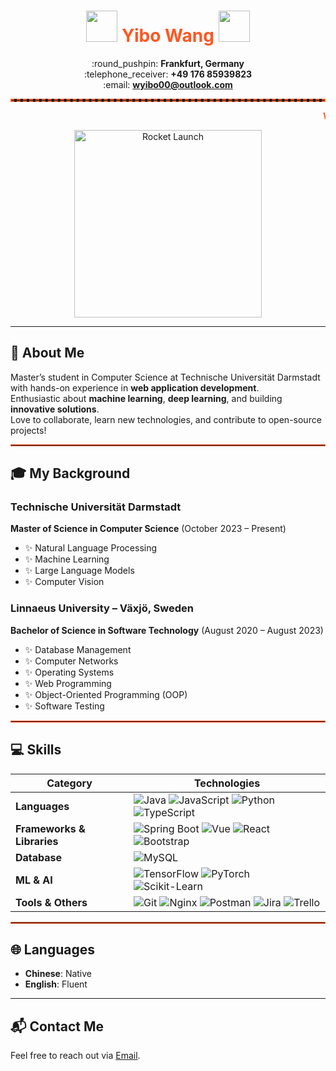 <!-- 
  NOTE: 
  - The <marquee> tag is deprecated in HTML5 and may not work in all browsers or Markdown renderers (like GitHub).
  - Inline CSS styling may also be ignored in some Markdown viewers.
-->

<h1 align="center" style="color: #ff5722;">
  <img src="https://em-content.zobj.net/thumbs/120/apple/354/rocket_1f680.png" width="50"/>
  Yibo Wang
  <img src="https://em-content.zobj.net/thumbs/120/apple/354/rocket_1f680.png" width="50"/>
</h1>

<p align="center">
  :round_pushpin: <strong>Frankfurt, Germany</strong> <br/>
  :telephone_receiver: <strong>+49 176 85939823</strong> <br/>
  :email: <a href="mailto:wyibo00@outlook.com"><strong>wyibo00@outlook.com</strong></a>
</p>

<hr style="border: 2px dashed #ff5722;" />

<!-- Marquee text -->
<marquee scrollamount="5" direction="left" behavior="scroll" style="font-weight: bold; color: #ff5722;">
  Welcome to my GitHub! 🚀
</marquee>

<!-- Larger GIF -->
<p align="center">
  <img src="https://media1.giphy.com/media/v1.Y2lkPTc5MGI3NjExdWo0cmVxZGE2djlqb2JyM2VqZGJ3OW5idWx1dG5tZWI4dDd2Z3Q4aiZlcD12MV9pbnRlcm5hbF9naWZfYnlfaWQmY3Q9Zw/SbrSbKu4ocKd7o8wtt/giphy.gif" alt="Rocket Launch" width="300" />
</p>

---

## 🙋 About Me
Master’s student in Computer Science at Technische Universität Darmstadt with hands-on experience in **web application development**.  
Enthusiastic about **machine learning**, **deep learning**, and building **innovative solutions**.  
Love to collaborate, learn new technologies, and contribute to open-source projects!

<hr style="border: 1px solid #ff5722;" />

## 🎓 My Background

### Technische Universität Darmstadt 
**Master of Science in Computer Science** (October 2023 – Present)  
- :sparkles: Natural Language Processing  
- :sparkles: Machine Learning  
- :sparkles: Large Language Models  
- :sparkles: Computer Vision  

### Linnaeus University – Växjö, Sweden
**Bachelor of Science in Software Technology** (August 2020 – August 2023)  
- :sparkles: Database Management  
- :sparkles: Computer Networks  
- :sparkles: Operating Systems  
- :sparkles: Web Programming  
- :sparkles: Object-Oriented Programming (OOP)  
- :sparkles: Software Testing  

<hr style="border: 1px solid #ff5722;" />

## 💻 Skills

| **Category**              | **Technologies**                                                                                                                                                                              |
|---------------------------|-----------------------------------------------------------------------------------------------------------------------------------------------------------------------------------------------|
| **Languages**             | ![Java](https://img.shields.io/badge/Java-%23ED8B00.svg?style=flat-square&logo=java&logoColor=white) ![JavaScript](https://img.shields.io/badge/JavaScript-%23323330.svg?style=flat-square&logo=javascript&logoColor=%23F7DF1E) ![Python](https://img.shields.io/badge/Python-%2314354C.svg?style=flat-square&logo=python&logoColor=white) ![TypeScript](https://img.shields.io/badge/TypeScript-%23007ACC.svg?style=flat-square&logo=typescript&logoColor=white) |
| **Frameworks & Libraries**| ![Spring Boot](https://img.shields.io/badge/Spring%20Boot-%236DB33F.svg?style=flat-square&logo=spring-boot&logoColor=white) ![Vue](https://img.shields.io/badge/Vue.js-%2335495e.svg?style=flat-square&logo=vuedotjs&logoColor=%234FC08D) ![React](https://img.shields.io/badge/React-%2320232a.svg?style=flat-square&logo=react&logoColor=%2361DAFB) ![Bootstrap](https://img.shields.io/badge/Bootstrap-%23563D7C.svg?style=flat-square&logo=bootstrap&logoColor=white) |
| **Database**              | ![MySQL](https://img.shields.io/badge/MySQL-%2300f.svg?style=flat-square&logo=mysql&logoColor=white)                                                                                                                              |
| **ML & AI**               | ![TensorFlow](https://img.shields.io/badge/TensorFlow-%23FF6F00.svg?style=flat-square&logo=tensorflow&logoColor=white) ![PyTorch](https://img.shields.io/badge/PyTorch-%23EE4C2C.svg?style=flat-square&logo=pytorch&logoColor=white) ![Scikit-Learn](https://img.shields.io/badge/Scikit--Learn-%23F7931E.svg?style=flat-square&logo=scikitlearn&logoColor=white) |
| **Tools & Others**        | ![Git](https://img.shields.io/badge/Git-%23F05032.svg?style=flat-square&logo=git&logoColor=white) ![Nginx](https://img.shields.io/badge/Nginx-%23269539.svg?style=flat-square&logo=nginx&logoColor=white) ![Postman](https://img.shields.io/badge/Postman-%23FF6C37.svg?style=flat-square&logo=postman&logoColor=white) ![Jira](https://img.shields.io/badge/Jira-%230A0FF9.svg?style=flat-square&logo=jira&logoColor=white) ![Trello](https://img.shields.io/badge/Trello-%23026AA7.svg?style=flat-square&logo=trello&logoColor=white) |

<hr style="border: 1px solid #ff5722;" />

## 🌐 Languages
- **Chinese**: Native  
- **English**: Fluent  

---

## 📬 Contact Me
Feel free to reach out via [Email](mailto:wyibo00@outlook.com). 
